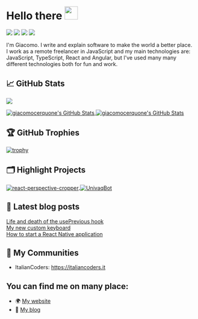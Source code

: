# Hello there <img src="https://media.giphy.com/media/hvRJCLFzcasrR4ia7z/giphy.gif" width="35px">

![](https://img.shields.io/static/v1?label=JavaScript&message=%E2%9D%A4&color=yellow)
![](https://img.shields.io/static/v1?label=TypeScript&message=%E2%9D%A4&color=blue)
![](https://img.shields.io/static/v1?label=React&message=%E2%9D%A4&color=7cd0ef)
![](https://img.shields.io/static/v1?label=Functional%20Programming&message=%E2%9D%A4&color=c4451d)

I'm Giacomo. I write and explain software to make the world a better place.<br/>
I work as a remote freelancer in JavaScript and my main technologies are: JavaScript, TypeScript, React and Angular, but I've used many many different technologies both for fun and work.

## &#x1f4c8; GitHub Stats

![](https://gitwar.herokuapp.com/badge?username=giacomocerquone)

<a href="https://github.com/giacomocerquone/giacomocerquone">
  <img align="center" src="https://github-readme-stats.vercel.app/api/top-langs/?username=giacomocerquone&hide=c%2B%2B,c,html&title_color=6aa6f8&text_color=8a919a&icon_color=6aa6f8&bg_color=0e1116" alt="giacomocerquone's GitHub Stats" />
</a>

<a href="https://github.com/giacomocerquone/giacomocerquone">
  <img align="center" src="https://github-readme-stats.vercel.app/api?username=giacomocerquone&show_icons=true&line_height=27&count_private=true&title_color=6aa6f8&text_color=8a919a&icon_color=6aa6f8&bg_color=0e1116" alt="giacomocerquone's GitHub Stats" />
</a>

## 🏆 GitHub Trophies

[![trophy](https://github-profile-trophy.vercel.app/?username=giacomocerquone&theme=nord)](https://github.com/ryo-ma/github-profile-trophy)


## 🗂️ Highlight Projects

<a href="https://github.com/giacomocerquone/react-perspective-cropper">
  <img align="center" src="https://github-readme-stats.vercel.app/api/pin/?username=giacomocerquone&repo=react-perspective-cropper&show_icons=true&line_height=27&title_color=6aa6f8&text_color=8a919a&icon_color=6aa6f8&bg_color=0e1116" alt="react-perspective-cropper" />
</a>

<a href="https://github.com/giacomocerquone/UnivaqBot">
  <img align="center" src="https://github-readme-stats.vercel.app/api/pin/?username=giacomocerquone&repo=UnivaqBot&show_icons=true&line_height=27&title_color=6aa6f8&text_color=8a919a&icon_color=6aa6f8&bg_color=0e1116" alt="UnivaqBot" />
</a>

## 📕 Latest blog posts
<!-- BLOG-POST-LIST:START -->
[Life and death of the usePrevious hook](https://www.giacomocerquone.com/blog/life-death-useprevious-hook)<br/>
[My new custom keyboard](https://www.giacomocerquone.com/blog/my-new-custom-keyboard)<br/>
[How to start a React Native application](https://www.giacomocerquone.com/blog/start-with-react-native)<br/>
<!-- BLOG-POST-LIST:END -->

## 👥 My Communities

- ItalianCoders: https://italiancoders.it

## You can find me on many place:

- 🌍 [My website](http://giacomocerquone.com)
- 📕 [My blog](http://giacomocerquone.com/blog)
